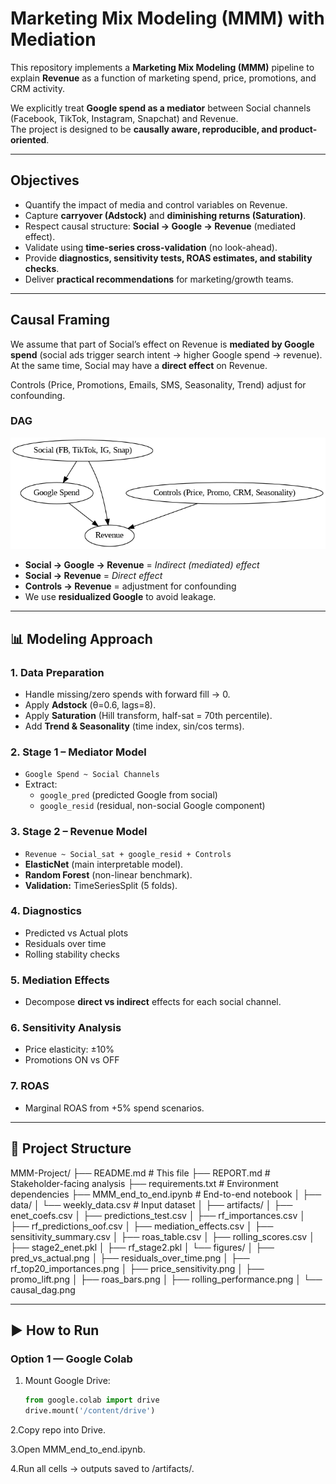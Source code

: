 # Marketing Mix Modeling (MMM) with Mediation

This repository implements a **Marketing Mix Modeling (MMM)** pipeline to explain **Revenue** as a function of marketing spend, price, promotions, and CRM activity.  

We explicitly treat **Google spend as a mediator** between Social channels (Facebook, TikTok, Instagram, Snapchat) and Revenue.  
The project is designed to be **causally aware, reproducible, and product-oriented**.

---

## Objectives
- Quantify the impact of media and control variables on Revenue.  
- Capture **carryover (Adstock)** and **diminishing returns (Saturation)**.  
- Respect causal structure: **Social → Google → Revenue** (mediated effect).  
- Validate using **time-series cross-validation** (no look-ahead).  
- Provide **diagnostics, sensitivity tests, ROAS estimates, and stability checks**.  
- Deliver **practical recommendations** for marketing/growth teams.  

---

## Causal Framing

We assume that part of Social’s effect on Revenue is **mediated by Google spend** (social ads trigger search intent → higher Google spend → revenue). At the same time, Social may have a **direct effect** on Revenue.  

Controls (Price, Promotions, Emails, SMS, Seasonality, Trend) adjust for confounding.

### DAG

![Causal DAG](artifacts/figures/causal_dag.png)

- **Social → Google → Revenue** = *Indirect (mediated) effect*  
- **Social → Revenue** = *Direct effect*  
- **Controls → Revenue** = adjustment for confounding  
- We use **residualized Google** to avoid leakage.  

---

## 📊 Modeling Approach

### 1. Data Preparation
- Handle missing/zero spends with forward fill → 0.  
- Apply **Adstock** (θ=0.6, lags=8).  
- Apply **Saturation** (Hill transform, half-sat = 70th percentile).  
- Add **Trend & Seasonality** (time index, sin/cos terms).  

### 2. Stage 1 – Mediator Model
- `Google Spend ~ Social Channels`  
- Extract:
  - `google_pred` (predicted Google from social)  
  - `google_resid` (residual, non-social Google component)  

### 3. Stage 2 – Revenue Model
- `Revenue ~ Social_sat + google_resid + Controls`  
- **ElasticNet** (main interpretable model).  
- **Random Forest** (non-linear benchmark).  
- **Validation:** TimeSeriesSplit (5 folds).  

### 4. Diagnostics
- Predicted vs Actual plots  
- Residuals over time  
- Rolling stability checks  

### 5. Mediation Effects
- Decompose **direct vs indirect** effects for each social channel.  

### 6. Sensitivity Analysis
- Price elasticity: ±10%  
- Promotions ON vs OFF  

### 7. ROAS
- Marginal ROAS from +5% spend scenarios.  

---

## 📂 Project Structure

MMM-Project/
├── README.md # This file
├── REPORT.md # Stakeholder-facing analysis
├── requirements.txt # Environment dependencies
├── MMM_end_to_end.ipynb # End-to-end notebook
│
├── data/
│ └── weekly_data.csv # Input dataset
│
├── artifacts/
│ ├── enet_coefs.csv
│ ├── predictions_test.csv
│ ├── rf_importances.csv
│ ├── rf_predictions_oof.csv
│ ├── mediation_effects.csv
│ ├── sensitivity_summary.csv
│ ├── roas_table.csv
│ ├── rolling_scores.csv
│ ├── stage2_enet.pkl
│ ├── rf_stage2.pkl
│ └── figures/
│ ├── pred_vs_actual.png
│ ├── residuals_over_time.png
│ ├── rf_top20_importances.png
│ ├── price_sensitivity.png
│ ├── promo_lift.png
│ ├── roas_bars.png
│ ├── rolling_performance.png
│ └── causal_dag.png


---

## ▶️ How to Run

### Option 1 — Google Colab
1. Mount Google Drive:
   ```python
   from google.colab import drive
   drive.mount('/content/drive')
    ```
2.Copy repo into Drive.

3.Open MMM_end_to_end.ipynb.

4.Run all cells → outputs saved to /artifacts/.
